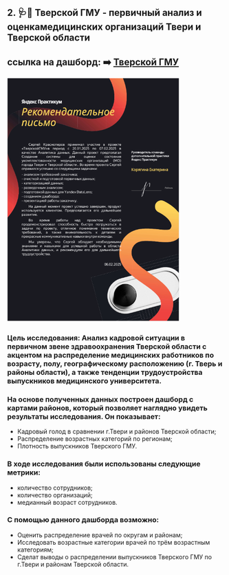 ## 2. :stethoscope::pill: Тверской ГМУ - первичный анализ и оценкамедицинских организаций Твери и Тверской области
## ссылка на дашборд: :arrow_right:  <a href="https://datalens.yandex/70rkmvq60cu6t">Тверской ГМУ</a>
<div style="display: inline-block; overflow: hidden;">
  <img src="image/Krasnoperov_masterskay.png" alt="Яндекс мастерская" style="transition: transform 0.1s ease; width: 400px;">
</div>

### Цель исследования: Анализ кадровой ситуации в первичном звене здравоохранения Тверской области с акцентом на распределение медицинских работников по возрасту, полу, географическому расположению (г. Тверь и районы области), а также тенденции трудоустройства выпускников медицинского университета.
### На основе полученных данных построен дашборд с картами районов, который позволяет наглядно увидеть результаты исследования. Он показывает:
- Кадровый голод в сравнении г.Твери и районов Тверской области;
- Распределение возрастных категорий по регионам;
- Плотность выпускников Тверского ГМУ.
### В ходе исследования были использованы следующие метрики:
- количество сотрудников;
- количество организаций;
- медианный возраст сотрудников.
### С помощью данного дашборда возможно:
- Оценить распределение врачей по округам и районам;
- Исследовать возрастные категории врачей по трём возрастным категориям;
- Сделат выводы о распределении выпускников Тверского ГМУ по г.Твери и районам Тверской области.



